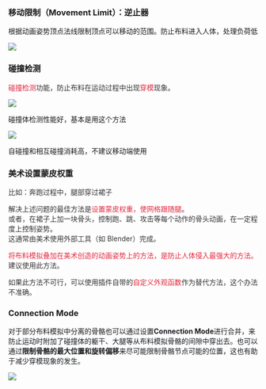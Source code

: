 ### 移动限制（Movement Limit）：逆止器
根据动画姿势顶点法线限制顶点可以移动的范围。防止布料进入人体，处理负荷低

![](https://cdn.nlark.com/yuque/0/2024/png/46334471/1721733182991-5d37e3e7-fc56-4e99-9a37-68137921de7c.png?x-oss-process=image%2Fformat%2Cwebp)

### 碰撞检测
<font style="color:#DF2A3F;">碰撞检测</font><font style="color:#333333;">功能，‌防止布料在运动过程中出现</font><font style="color:#DF2A3F;">穿模</font><font style="color:#333333;">现象。</font>

![](https://cdn.nlark.com/yuque/0/2024/png/46334471/1721733417517-3c50785b-0081-4c1e-8b4c-777e54808d1a.png?x-oss-process=image%2Fformat%2Cwebp)

碰撞体检测性能好，基本是用这个方法

![](https://cdn.nlark.com/yuque/0/2024/png/46334471/1721733579316-7af1db06-a90f-4903-abee-c0cdd3e23e9b.png?x-oss-process=image%2Fformat%2Cwebp)

自碰撞和相互碰撞消耗高，不建议移动端使用

### 美术设置蒙皮权重
<font style="color:#333333;">比如：奔跑过程中，腿部穿过裙子</font>

<font style="color:#333333;background-color:#FFFFFF;">解决上述问题的最佳方法是</font><font style="color:#DF2A3F;background-color:#FFFFFF;">设置蒙皮权重，使网格跟随腿</font><font style="color:#333333;background-color:#FFFFFF;">。  
</font><font style="color:#333333;background-color:#FFFFFF;">或者，在裙子上加一块骨头，控制跑、跳、攻击等每个动作的骨头动画，在一定程度上控制姿势。  
</font><font style="color:#333333;background-color:#FFFFFF;">这通常由美术使用外部工具（如 Blender）完成。</font>

<font style="color:#DF2A3F;background-color:#FFFFFF;">将布料模拟叠加在美术创造的动画姿势上的方法，是防止人体侵入最强大的方法。</font><font style="color:#333333;background-color:#FFFFFF;">  
</font><font style="color:#333333;background-color:#FFFFFF;">建议使用此方法。</font>

<font style="color:#333333;background-color:#FFFFFF;">如果此方法不可行，可以使用插件自带的</font><font style="color:#DF2A3F;background-color:#FFFFFF;">自定义外观函数</font><font style="color:#333333;background-color:#FFFFFF;">作为替代方法，这个办法不准确。</font>

### <font style="color:rgb(25, 27, 31);">Connection Mode</font>
<font style="color:rgb(25, 27, 31);">对于部分布料模拟中分离的骨骼也可以通过设置</font>**<font style="color:rgb(25, 27, 31);">Connection Mode</font>**<font style="color:rgb(25, 27, 31);">进行合并，来防止运动时附加了碰撞体的躯干、大腿等从布料模拟骨骼的间隙中穿出去。也可以通过</font>**<font style="color:rgb(25, 27, 31);">限制骨骼的最大位置和旋转偏移</font>**<font style="color:rgb(25, 27, 31);">来尽可能限制骨骼节点可能的位置，这也有助于减少穿模现象的发生。</font>

![](https://cdn.nlark.com/yuque/0/2024/png/46334471/1722241265459-9ec675ce-6db9-4eed-a1af-b07d1ed862d4.png)

<font style="color:rgb(25, 27, 31);"></font>





